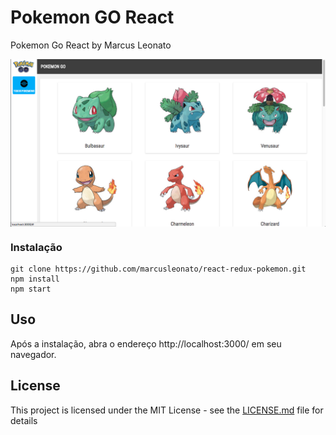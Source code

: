 # Pokemon GO React

Pokemon Go React by Marcus Leonato

<img src="https://raw.githubusercontent.com/marcusleonato/props/master/pokemon.png" alt="Pokemon Go React" align="center" />


### Instalação

```
git clone https://github.com/marcusleonato/react-redux-pokemon.git
npm install
npm start
```

## Uso
 Após a instalação, abra o endereço http://localhost:3000/ em seu navegador.


## License

This project is licensed under the MIT License - see the [LICENSE.md](LICENSE.md) file for details
